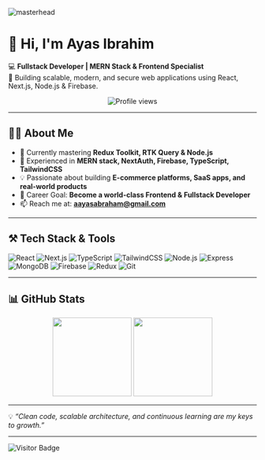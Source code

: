 ![masterhead](https://user-images.githubusercontent.com/74038190/241765440-80728820-e06b-4f96-9c9e-9df46f0cc0a5.gif)

# 👋 Hi, I'm Ayas Ibrahim  

💻 **Fullstack Developer | MERN Stack & Frontend Specialist**  
🔹 Building scalable, modern, and secure web applications using React, Next.js, Node.js & Firebase.

<p align="center">
  <img src="https://komarev.com/ghpvc/?username=aayasIbrahim&label=Profile%20views&color=0e75b6&style=flat" alt="Profile views" />
</p>

---

## 🧑‍💻 About Me
- 🌱 Currently mastering **Redux Toolkit, RTK Query & Node.js**  
- 🔭 Experienced in **MERN stack, NextAuth, Firebase, TypeScript, TailwindCSS**  
- 💡 Passionate about building **E-commerce platforms, SaaS apps, and real-world products**  
- 🎯 Career Goal: **Become a world-class Frontend & Fullstack Developer**  
- 📫 Reach me at: **[aayasabraham@gmail.com](mailto:aayasabraham@gmail.com)**  

---

## ⚒️ Tech Stack & Tools
<p align="left">
  <img src="https://img.shields.io/badge/React-61DAFB?style=for-the-badge&logo=react&logoColor=black" alt="React"/>
  <img src="https://img.shields.io/badge/Next.js-000000?style=for-the-badge&logo=next.js&logoColor=white" alt="Next.js"/>
  <img src="https://img.shields.io/badge/TypeScript-3178C6?style=for-the-badge&logo=typescript&logoColor=white" alt="TypeScript"/>
  <img src="https://img.shields.io/badge/TailwindCSS-06B6D4?style=for-the-badge&logo=tailwind-css&logoColor=white" alt="TailwindCSS"/>
  <img src="https://img.shields.io/badge/Node.js-339933?style=for-the-badge&logo=node.js&logoColor=white" alt="Node.js"/>
  <img src="https://img.shields.io/badge/Express.js-000000?style=for-the-badge&logo=express&logoColor=white" alt="Express"/>
  <img src="https://img.shields.io/badge/MongoDB-47A248?style=for-the-badge&logo=mongodb&logoColor=white" alt="MongoDB"/>
  <img src="https://img.shields.io/badge/Firebase-FFCA28?style=for-the-badge&logo=firebase&logoColor=black" alt="Firebase"/>
  <img src="https://img.shields.io/badge/Redux-764ABC?style=for-the-badge&logo=redux&logoColor=white" alt="Redux"/>
  <img src="https://img.shields.io/badge/Git-F05032?style=for-the-badge&logo=git&logoColor=white" alt="Git"/>
</p>

---

## 📊 GitHub Stats
<p align="center">
  <img src="https://github-readme-stats.vercel.app/api?username=aayasIbrahim&show_icons=true&theme=github_dark&hide_border=true" height="160"/>
  <img src="https://github-readme-stats.vercel.app/api/top-langs/?username=aayasIbrahim&layout=compact&theme=github_dark&hide_border=true" height="160"/>
</p>

---


💡 *“Clean code, scalable architecture, and continuous learning are my keys to growth.”*

---

![Visitor Badge](https://visitor-badge.laobi.icu/badge?page_id=aayasIbrahim.aayasIbrahim)
